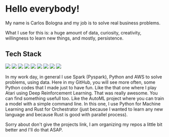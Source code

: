 # Hello everybody! 

My name is Carlos Bologna and my job is to solve real business problems. 

What I use for this is: a huge amount of data, curiosity, creativity, willingness to learn new things, and mostly, persistence.

## Tech Stack

![](https://img.shields.io/badge/BigData-Spark-informational?style=for-the-badge&logo=apache%20spark&logoColor=white&color=blue)
![](https://img.shields.io/badge/BigData-Hive-informational?style=for-the-badge&logo=apache%20hive&logoColor=white&color=blue)
![](https://img.shields.io/badge/AI-Scikit%2DLearn-informational?style=for-the-badge&logo=scikit-learn&logoColor=white&color=blue)
![](https://img.shields.io/badge/AI-Pytorch-informational?style=for-the-badge&logo=pytorch&logoColor=white&color=blue)
![](https://img.shields.io/badge/Code-Python-informational?style=for-the-badge&logo=python&logoColor=white&color=blue)
![](https://img.shields.io/badge/Code-R-informational?style=for-the-badge&logo=r&logoColor=white&color=blue)
![](https://img.shields.io/badge/Deploy-Docker-informational?style=for-the-badge&logo=docker&logoColor=white&color=blue)
![](https://img.shields.io/badge/Deploy-Kubernetes-informational?style=for-the-badge&logo=kubernetes&logoColor=white&color=blue)
![](https://img.shields.io/badge/Cloud-AWS-informational?style=for-the-badge&logo=amazon%20aws&logoColor=white&color=blue)


In my work day, in general I use Spark (Pyspark), Python and AWS to solve problems, using data. Here in my GitHub, you will see more often, some Python codes that I made just to have fun. Like the that one where I play Atari using Deep Reinforcement Learning. That was really awesome.
You can find something usefull too. Like the AutoML project where you can train a model with a simple command line. In this one, I use Python for Machine Learning and Rust for Orchestrator (just because I wanted to learn any new language and because Rust is good with parallel process).

Sorry about don't give the projects link, I am organizing my repos a little bit better and I'll do that ASAP.

